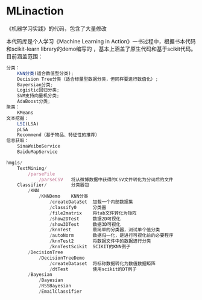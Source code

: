 MLinaction
==========

《机器学习实践》的代码，包含了大量修改

本代码库是个人学习《Machine Learning in Action》一书过程中，根据书本代码和scikit-learn library的demo编写的
，基本上涵盖了原生代码和基于scikit代码。
目前涵盖范围：
```javascript
分类：
    KNN分类(适合数值型分类);
    Decision Tree分类（适合标量型数据分类，但同样要进行数值化）;
    Bayersian分类;
    Logistic回归分类;
    SVM支持向量机分类;
    AdaBoost分类;
聚类：
    KMeans
文本挖掘：
    LSI(LSA)
    pLSA
    Recommend（基于物品、特征性的推荐）
信息获取：
    SinaWeiboService
    BaiduMapService
```
```javascript
hmgis/
    TextMining/
        /parseFile
            /parseCSV   将从微博数据中获得的CSV文件转化为分词后的文件
    Classifier/         分类器包
        /KNN
            /KNNDemo    KNN分类
                /createDataSet  加载一个内部数据集
                /classify0      分类器
                /file2matrix    将tab文件转化为矩阵
                /show2DTest     数据2D可视化
                /show3DTest     数据3D可视化
                /knnTest        最简单的分类器，测试单个值分类
                /autoNorm       数据归一化，是进行可视化前的必要程序
                /knnTest2       将数据文件中的数据进行分类
                /knnTestScikit  SCIKIT的KNN例子
        /DecisionTree
            /DecisionTreeDemo
                /createDataset  将标称数据转化为数值数据矩阵
                /dtTest         使用scikit的DT例子
        /Bayesian
            /Bayesian
            /RSSBayesian
            /EmailClassifier
```